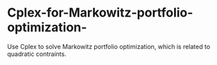 # Cplex-for-Markowitz-portfolio-optimization-
Use Cplex to solve Markowitz portfolio optimization, which is related to quadratic contraints.
